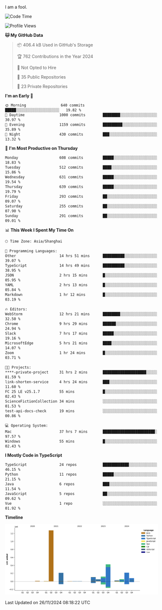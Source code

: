I am a fool.

<!--START_SECTION:waka-->
![Code Time](http://img.shields.io/badge/Code%20Time-2%2C150%20hrs%2034%20mins-blue)

![Profile Views](http://img.shields.io/badge/Profile%20Views-0-blue)

**🐱 My GitHub Data** 

> 📦 406.4 kB Used in GitHub's Storage 
 > 
> 🏆 762 Contributions in the Year 2024
 > 
> 🚫 Not Opted to Hire
 > 
> 📜 35 Public Repositories 
 > 
> 🔑 23 Private Repositories 
 > 
**I'm an Early 🐤** 

```text
🌞 Morning                640 commits         █████░░░░░░░░░░░░░░░░░░░░   19.82 % 
🌆 Daytime                1000 commits        ████████░░░░░░░░░░░░░░░░░   30.97 % 
🌃 Evening                1159 commits        █████████░░░░░░░░░░░░░░░░   35.89 % 
🌙 Night                  430 commits         ███░░░░░░░░░░░░░░░░░░░░░░   13.32 % 
```
📅 **I'm Most Productive on Thursday** 

```text
Monday                   608 commits         █████░░░░░░░░░░░░░░░░░░░░   18.83 % 
Tuesday                  512 commits         ████░░░░░░░░░░░░░░░░░░░░░   15.86 % 
Wednesday                631 commits         █████░░░░░░░░░░░░░░░░░░░░   19.54 % 
Thursday                 639 commits         █████░░░░░░░░░░░░░░░░░░░░   19.79 % 
Friday                   293 commits         ██░░░░░░░░░░░░░░░░░░░░░░░   09.07 % 
Saturday                 255 commits         ██░░░░░░░░░░░░░░░░░░░░░░░   07.90 % 
Sunday                   291 commits         ██░░░░░░░░░░░░░░░░░░░░░░░   09.01 % 
```


📊 **This Week I Spent My Time On** 

```text
🕑︎ Time Zone: Asia/Shanghai

💬 Programming Languages: 
Other                    14 hrs 51 mins      ██████████░░░░░░░░░░░░░░░   39.07 % 
TypeScript               14 hrs 49 mins      ██████████░░░░░░░░░░░░░░░   38.95 % 
JSON                     2 hrs 15 mins       █░░░░░░░░░░░░░░░░░░░░░░░░   05.95 % 
YAML                     2 hrs 13 mins       █░░░░░░░░░░░░░░░░░░░░░░░░   05.84 % 
Markdown                 1 hr 12 mins        █░░░░░░░░░░░░░░░░░░░░░░░░   03.19 % 

🔥 Editors: 
WebStorm                 12 hrs 21 mins      ████████░░░░░░░░░░░░░░░░░   32.50 % 
Chrome                   9 hrs 29 mins       ██████░░░░░░░░░░░░░░░░░░░   24.94 % 
Slack                    7 hrs 17 mins       █████░░░░░░░░░░░░░░░░░░░░   19.16 % 
MicrosoftEdge            5 hrs 21 mins       ████░░░░░░░░░░░░░░░░░░░░░   14.07 % 
Zoom                     1 hr 24 mins        █░░░░░░░░░░░░░░░░░░░░░░░░   03.71 % 

🐱‍💻 Projects: 
****-private-project     31 hrs 2 mins       ████████████████████░░░░░   81.59 % 
link-shorten-service     4 hrs 24 mins       ███░░░░░░░░░░░░░░░░░░░░░░   11.60 % 
FC 25 LE v25.1.7         55 mins             █░░░░░░░░░░░░░░░░░░░░░░░░   02.43 % 
ScienceFictionCollection 34 mins             ░░░░░░░░░░░░░░░░░░░░░░░░░   01.53 % 
test-api-docs-check      19 mins             ░░░░░░░░░░░░░░░░░░░░░░░░░   00.86 % 

💻 Operating System: 
Mac                      37 hrs 7 mins       ████████████████████████░   97.57 % 
Windows                  55 mins             █░░░░░░░░░░░░░░░░░░░░░░░░   02.43 % 
```

**I Mostly Code in TypeScript** 

```text
TypeScript               24 repos            ████████████░░░░░░░░░░░░░   46.15 % 
Python                   11 repos            █████░░░░░░░░░░░░░░░░░░░░   21.15 % 
Java                     6 repos             ███░░░░░░░░░░░░░░░░░░░░░░   11.54 % 
JavaScript               5 repos             ██░░░░░░░░░░░░░░░░░░░░░░░   09.62 % 
Vue                      1 repo              ░░░░░░░░░░░░░░░░░░░░░░░░░   01.92 % 
```



**Timeline**

![Lines of Code chart](https://raw.githubusercontent.com/VeejaLiu/VeejaLiu/master/assets/bar_graph.png)


 Last Updated on 26/11/2024 08:18:22 UTC
<!--END_SECTION:waka-->
